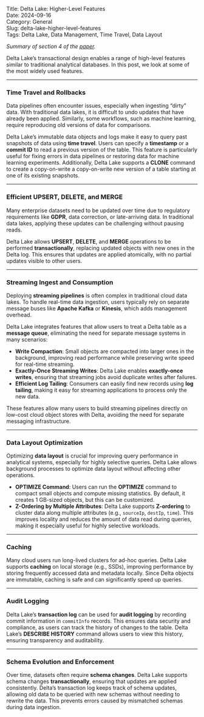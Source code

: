Title: Delta Lake: Higher-Level Features  
Date: 2024-09-16  
Category: General  
Slug: delta-lake-higher-level-features  
Tags: Delta Lake, Data Management, Time Travel, Data Layout

*Summary of section 4 of the [paper](https://www.vldb.org/pvldb/vol13/p3411-armbrust.pdf).*

Delta Lake’s transactional design enables a range of high-level features similar to traditional analytical databases. In this post, we look at some of the most widely used features.

---

### Time Travel and Rollbacks  
Data pipelines often encounter issues, especially when ingesting “dirty” data. With traditional data lakes, it is difficult to undo updates that have already been applied. Similarly, some workflows, such as machine learning, require reproducing old versions of data for comparisons.

Delta Lake’s immutable data objects and logs make it easy to query past snapshots of data using **time travel**. Users can specify a **timestamp** or a **commit ID** to read a previous version of the table. This feature is particularly useful for fixing errors in data pipelines or restoring data for machine learning experiments. Additionally, Delta Lake supports a **CLONE** command to create a copy-on-write a copy-on-write new version of a table starting at one of its existing snapshots.

---

### Efficient UPSERT, DELETE, and MERGE  
Many enterprise datasets need to be updated over time due to regulatory requirements like **GDPR**, data correction, or late-arriving data. In traditional data lakes, applying these updates can be challenging without pausing reads.

Delta Lake allows **UPSERT**, **DELETE**, and **MERGE** operations to be performed **transactionally**, replacing updated objects with new ones in the Delta log. This ensures that updates are applied atomically, with no partial updates visible to other users.

---

### Streaming Ingest and Consumption  
Deploying **streaming pipelines** is often complex in traditional cloud data lakes. To handle real-time data ingestion, users typically rely on separate message buses like **Apache Kafka** or **Kinesis**, which adds management overhead.

Delta Lake integrates features that allow users to treat a Delta table as a **message queue**, eliminating the need for separate message systems in many scenarios:

- **Write Compaction**: Small objects are compacted into larger ones in the background, improving read performance while preserving write speed for real-time streaming.
- **Exactly-Once Streaming Writes**: Delta Lake enables **exactly-once writes**, ensuring that streaming jobs avoid duplicate writes after failures.
- **Efficient Log Tailing**: Consumers can easily find new records using **log tailing**, making it easy for streaming applications to process only the new data.

These features allow many users to build streaming pipelines directly on low-cost cloud object stores with Delta, avoiding the need for separate messaging infrastructure.

---

### Data Layout Optimization  
Optimizing **data layout** is crucial for improving query performance in analytical systems, especially for highly selective queries. Delta Lake allows background processes to optimize data layout without affecting other operations. 

- **OPTIMIZE Command**: Users can run the **OPTIMIZE** command to compact small objects and compute missing statistics. By default, it creates 1 GB-sized objects, but this can be customized.
- **Z-Ordering by Multiple Attributes**: Delta Lake supports **Z-ordering** to cluster data along multiple attributes (e.g., `sourceIp`, `destIp`, `time`). This improves locality and reduces the amount of data read during queries, making it especially useful for highly selective workloads.

---

### Caching  
Many cloud users run long-lived clusters for ad-hoc queries. Delta Lake supports **caching** on local storage (e.g., SSDs), improving performance by storing frequently accessed data and metadata locally. Since Delta objects are immutable, caching is safe and can significantly speed up queries.

---

### Audit Logging  
Delta Lake’s **transaction log** can be used for **audit logging** by recording commit information in `commitInfo` records. This ensures data security and compliance, as users can track the history of changes to the table. Delta Lake’s **DESCRIBE HISTORY** command allows users to view this history, ensuring transparency and auditability.

---

### Schema Evolution and Enforcement  
Over time, datasets often require **schema changes**. Delta Lake supports schema changes **transactionally**, ensuring that updates are applied consistently. Delta’s transaction log keeps track of schema updates, allowing old data to be queried with new schemas without needing to rewrite the data. This prevents errors caused by mismatched schemas during data ingestion.
